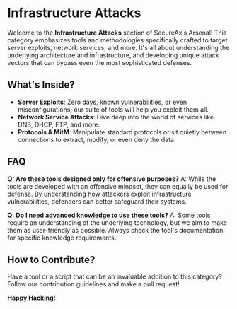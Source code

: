 # Infrastructure Attacks

Welcome to the **Infrastructure Attacks** section of SecureAxis Arsenal! This category emphasizes tools and methodologies specifically crafted to target server exploits, network services, and more. It's all about understanding the underlying architecture and infrastructure, and developing unique attack vectors that can bypass even the most sophisticated defenses.

## What's Inside?

- **Server Exploits**: Zero days, known vulnerabilities, or even misconfigurations; our suite of tools will help you exploit them all.
- **Network Service Attacks**: Dive deep into the world of services like DNS, DHCP, FTP, and more.
- **Protocols & MitM**: Manipulate standard protocols or sit quietly between connections to extract, modify, or even deny the data.

## FAQ

**Q: Are these tools designed only for offensive purposes?**
A: While the tools are developed with an offensive mindset, they can equally be used for defense. By understanding how attackers exploit infrastructure vulnerabilities, defenders can better safeguard their systems.

**Q: Do I need advanced knowledge to use these tools?**
A: Some tools require an understanding of the underlying technology, but we aim to make them as user-friendly as possible. Always check the tool's documentation for specific knowledge requirements.

## How to Contribute?

Have a tool or a script that can be an invaluable addition to this category? Follow our contribution guidelines and make a pull request!

**Happy Hacking!**
